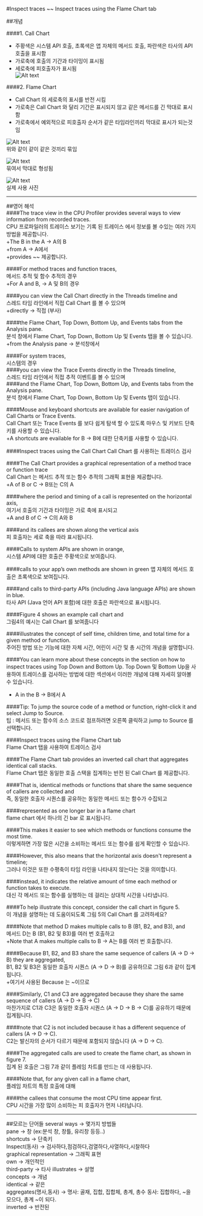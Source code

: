 #Inspect traces ~~ Inspect traces using the Flame Chart tab   

##개념      
    
####1. Call Chart
- 주황색은 시스템 API 호출, 초록색은 앱 자체의 메서드 호출, 파란색은 타사의 API 호출을 표시함   
- 가로축에 호출의 기간과 타이밍이 표시됨
- 세로축에 피호출자가 표시됨        
![Alt text](https://github.com/LonerStayle/Development-English-study/blob/main/app/src/main/res/drawable/loner20210703_1.png)

####2. Flame Chart 
- Call Chart 의 세로축의 표시를 반전 시킴    
- 가로축은 Call Chart 와 달리 기간은 표시되지 않고 같은 메서드를 긴 막대로 표시함    
- 가로축에서 예외적으로 피호출자 순서가 같은 타임라인끼리 막대로 표시가 되는것임   


![Alt text](https://github.com/LonerStayle/Development-English-study/blob/main/app/src/main/res/drawable/loner20210703_2.png)   
위와 같이 같이 같은 것끼리 묶임   

![Alt text](https://github.com/LonerStayle/Development-English-study/blob/main/app/src/main/res/drawable/loner20210703_3.png)      
묶여서 막대로 형성됨   

![Alt text](https://github.com/LonerStayle/Development-English-study/blob/main/app/src/main/res/drawable/loner20210703_4.png)   
실제 사용 사진 
   
------------------------------------------------       
##영어 해석    
####The trace view in the CPU Profiler provides several ways to view information from recorded traces.   
CPU 프로파일러의 트레이스 보기는 기록 된 트레이스 에서 정보를 볼 수있는 여러 가지 방법을 제공합니다.  
+The B in the A -> A의 B   
+from A -> A에서   
+provides ~~ 제공합니다.  
   
####For method traces and function traces,    
메서드 추적 및 함수 추적의 경우   
+For A and B, -> A 및 B의 경우   
   
####you can view the Call Chart directly in the Threads timeline and   
스레드 타임 라인에서 직접 Call Chart 를 볼 수 있으며   
+directly -> 직접 (부사)   
   
####the Flame Chart, Top Down, Bottom Up, and Events tabs from the Analysis pane.   
분석 창에서 Flame Chart, Top Down, Bottom Up 및 Events 탭을 볼 수 있습니다.   
+from the Analysis pane -> 분석창에서   
   
####For system traces,   
시스템의 경우   
####you can view the Trace Events directly in the Threads timeline,   
스레드 타임 라인에서 직접 추적 이벤트를 볼 수 있으며   
####and the Flame Chart, Top Down, Bottom Up, and Events tabs from the Analysis pane.   
분석 창에서 Flame Chart, Top Down, Bottom Up 및 Events 탭이 있습니다.   
   
####Mouse and keyboard shortcuts are available for easier navigation of Call Charts or Trace Events.   
Call Chart 또는 Trace Events 를 보다 쉽게 탐색 할 수 있도록 마우스 및 키보드 단축키를 사용할 수 있습니다.   
+A shortcuts are evailable for B -> B에 대한 단축키를 사용할 수 있습니다.   

####Inspect traces using the Call Chart
Call Chart 를 사용하는 트레이스 검사    
   
####The Call Chart provides a graphical representation of a method trace or function trace   
Call Chart 는 메서드 추적 또는 함수 추적의 그래픽 표현을 제공합니다.   
+A of B or C -> B또는 C의 A
   
####where the period and timing of a call is represented on the horizontal axis,   
여기서 호출의 기간과 타이밍은 가로 축에 표시되고   
+A and B of C -> C의 A와 B   

####and its callees are shown along the vertical axis   
피 호출자는 세로 축을 따라 표시됩니다.   

####Calls to system APIs are shown in orange,   
시스템 API에 대한 호출은 주황색으로 보여줍니다.   

####calls to your app’s own methods are shown in green
앱 자체의 메서드 호출은 초록색으로 보여집니다.   

####and calls to third-party APIs (including Java language APIs) are shown in blue.   
타사 API (Java 언어 API 포함)에 대한 호출은 파란색으로 표시됩니다.    

####Figure 4 shows an example call chart and   
그림4의 예시는 Call Chart 를 보여줍니다   

####illustrates the concept of self time, children time, and total time for a given method or function.   
주어진 방법 또는 기능에 대한 자체 시간, 어린이 시간 및 총 시간의 개념을 설명합니다.   

####You can learn more about these concepts in the section on how to inspect traces using Top Down and Bottom Up.
Top Down 및 Bottom Up을 사용하여 트레이스를 검사하는 방법에 대한 섹션에서 이러한 개념에 대해 자세히 알아볼 수 있습니다.   
+ A in the B -> B에서 A   
 

####Tip: To jump the source code of a method or function, right-click it and select Jump to Source.   
팁 : 메서드 또는 함수의 소스 코드로 점프하려면 오른쪽 클릭하고 jump to Source 를 선택합니다.   

####Inspect traces using the Flame Chart tab   
Flame Chart 탭을 사용하여 트레이스 검사   

####The Flame Chart tab provides an inverted call chart that aggregates identical call stacks.   
Flame Chart 탭은 동일한 호출 스택을 집계하는 반전 된 Call Chart 를 제공합니다.   

####That is, identical methods or functions that share the same sequence of callers are collected and   
즉, 동일한 호출자 시퀀스를 공유하는 동일한 메서드 또는 함수가 수집되고   

####represented as one longer bar in a flame chart   
flame chart 에서 하나의 긴 bar 로 표시됩니다.   

####This makes it easier to see which methods or functions consume the most time.   
이렇게하면 가장 많은 시간을 소비하는 메서드 또는 함수를 쉽게 확인할 수 있습니다.   

####However, this also means that the horizontal axis doesn't represent a timeline;   
그러나 이것은 또한 수평축이 타임 라인을 나타내지 않는다는 것을 의미합니다.   

####instead, it indicates the relative amount of time each method or function takes to execute.   
대신 각 메서드 또는 함수를 실행하는 데 걸리는 상대적 시간을 나타냅니다.   

####To help illustrate this concept, consider the call chart in figure 5.   
이 개념을 설명하는 데 도움이되도록 그림 5의 Call Chart 를 고려하세요?   

####Note that method D makes multiple calls to B (B1, B2, and B3), and   
메서드 D는 B (B1, B2 및 B3)를 여러 번 호출하고   
+Note that A makes multiple calls to B -> A는 B를 여러 번 호출합니다.   

####Because B1, B2, and B3 share the same sequence of callers (A → D → B) they are aggregated,   
 B1, B2 및 B3은 동일한 호출자 시퀀스 (A → D → B)를 공유하므로 그림 6과 같이 집계됩니다.   
+여기서 사용된 Because 는 ~이므로   

####Similarly, C1 and C3 are aggregated because they share the same sequence of callers (A → D → B → C)    
마찬가지로 C1과 C3은 동일한 호출자 시퀀스 (A → D → B → C)를 공유하기 때문에 집계됩니다.   

####note that C2 is not included because it has a different sequence of callers (A → D → C).   
C2는 발신자의 순서가 다르기 때문에 포함되지 않습니다 (A → D → C).   

####The aggregated calls are used to create the flame chart, as shown in figure 7.   
집계 된 호출은 그림 7과 같이 플레임 차트를 만드는 데 사용됩니다.   

####Note that, for any given call in a flame chart,   
플레임 차트의 특정 호출에 대해   

####the callees that consume the most CPU time appear first.  
CPU 시간을 가장 많이 소비하는 피 호출자가 먼저 나타납니다.
 

------------------------------------------------------------------


##모르는 단어들 
several ways -> 몇가지 방법들   
pane -> 창 (ex:분석 창, 창틀, 유리창 등등..)   
shortcuts -> 단축키   
Inspect(동사) -> 검사하다,점검하다,검열하다,사열하다,시찰하다   
graphical representation -> 그래픽 표현   
own -> 개인적인   
third-party -> 타사
illustrates -> 설명   
concepts -> 개념   
identical -> 같은   
aggregates(명사,동사) -> 명사: 골재, 집합, 집합체, 총계, 총수   동사: 집합하다, ~을 모으다, 총계 ~이 되다.   
inverted -> 반전된      


 




